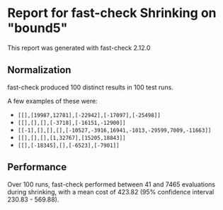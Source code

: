 # Report for fast-check Shrinking on "bound5"

This report was generated with fast-check 2.12.0

## Normalization

fast-check produced 100 distinct results in 100 test runs.

A few examples of these were:

* ``[[],[19987,12781],[-22942],[-17097],[-25498]]``
* ``[[],[],[],[-3718],[-16151,-12900]]``
* ``[[-1],[],[],[],[-10527,-3916,16941,-1013,-29599,7009,-11663]]``
* ``[[],[],[],[1,32767],[15205,18843]]``
* ``[[],[-18345],[],[-6523],[-7901]]``

## Performance

Over 100 runs, fast-check performed between 41 and 7465 evaluations during shrinking,
with a mean cost of 423.82 (95% confidence interval 230.83 - 569.88).
